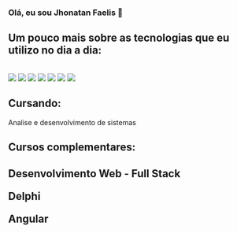 ### Olá, eu sou Jhonatan Faelis 👋

## Um pouco mais sobre as tecnologias que eu utilizo no dia a dia:

<div style="display: inline_block"> 
<br/>
<img align="center alt="HTML5" src="https://img.shields.io/badge/HTML5-E34F26?style=for-the-badge&logo=html5&logoColor=white" />
<img align="center alt="CSS" src="https://img.shields.io/badge/CSS-239120?&style=for-the-badge&logo=css3&logoColor=white" />
<img align="center alt="JS" src="https://img.shields.io/badge/JavaScript-F7DF1E?style=for-the-badge&logo=javascript&logoColor=black" />
<img align="center alt="C#" src="https://img.shields.io/badge/C#-777BB4?style=for-the-badge&logo=cSharp&logoColor=white" />
<img align="center alt="ANGULAR" src="https://img.shields.io/badge/Angular-DD0031?style=for-the-badge&logo=angular&logoColor=white" />
<img align="center alt="BOOTSTRAP" src="https://img.shields.io/badge/Bootstrap-563D7C?style=for-the-badge&logo=bootstrap&logoColor=white" />
<img align="center alt="BOOTSTRAP" src="https://img.shields.io/badge/SQL-00000F?style=for-the-badge&logo=sql&logoColor=white" />

</div>

## Cursando:
<p> Analise e desenvolvimento de sistemas<p/>
<h2> Cursos complementares: <h2/>
<p> Desenvolvimento Web - Full Stack <p/>
<p> Delphi <p/>
<p> Angular <p/>
